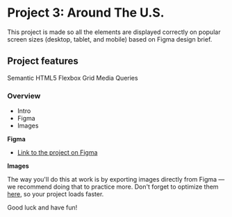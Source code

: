 # Project 3: Around The U.S.

This project is made so all the elements are displayed correctly on popular screen sizes (desktop, tablet, and mobile) based on Figma design brief.

## Project features

Semantic HTML5
Flexbox
Grid
Media Queries

### Overview

- Intro
- Figma
- Images

**Figma**

- [Link to the project on Figma](https://www.figma.com/file/ii4xxsJ0ghevUOcssTlHZv/Sprint-3%3A-Around-the-US?node-id=0%3A1)

**Images**

The way you'll do this at work is by exporting images directly from Figma — we recommend doing that to practice more. Don't forget to optimize them [here](https://tinypng.com/), so your project loads faster.

Good luck and have fun!
